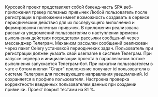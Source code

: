 Курсовой проект представляет собой бэкенд-часть SPA веб-приложения трекер полезных привычек
Любой пользователь после регистрации в приложении имеет возможность создавать в сервисе 
периодические действия для их последующего выполнения и формирования полезных привычек.
В приложении реализована рассылка уведомлений пользователям о наступлении времени выполнения действия
посредством рассылки сообщений через мессенджер Телеграм. Механизм рассылки сообщений реализован через 
пакет Celery установкой периодичеких задач.
Пользователь при регистрации должен указать свой username в системе Телеграм.
При запуске сервера и инициализации проекта в параллельном потоке выполнения запускается 
Телеграм-бот. При нажатии пользователем в чате с ботом кнопки "Старт" приложение получает id пользователя
в системе Телеграм для последующего направления уведомлений. Id сохраняется в профиле пользователя.
Настроена проверка корректности введенных пользователем данных при создании привычки.
Проект покрыт тестами на 81 %.